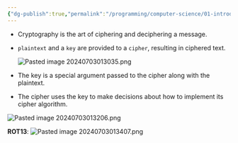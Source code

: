 ```yaml
---
{"dg-publish":true,"permalink":"/programming/computer-science/01-introduction/010-cryptography/","tags":["computerscience","cs50","c_lang","#cryptography"]}
---
```


-  Cryptography is the art of ciphering and deciphering a message.
- `plaintext` and a `key` are provided to a `cipher`, resulting in ciphered text.
    
    ![Pasted image 20240703013035.png](/img/user/PROGRAMMING/Computer%20Science/01%20Introduction/attachments/Pasted%20image%2020240703013035.png)
    
- The key is a special argument passed to the cipher along with the plaintext. 
- The cipher uses the key to make decisions about how to implement its cipher algorithm.

![Pasted image 20240703013206.png](/img/user/PROGRAMMING/Computer%20Science/01%20Introduction/attachments/Pasted%20image%2020240703013206.png)

__ROT13__: 
![Pasted image 20240703013407.png](/img/user/PROGRAMMING/Computer%20Science/01%20Introduction/attachments/Pasted%20image%2020240703013407.png)

